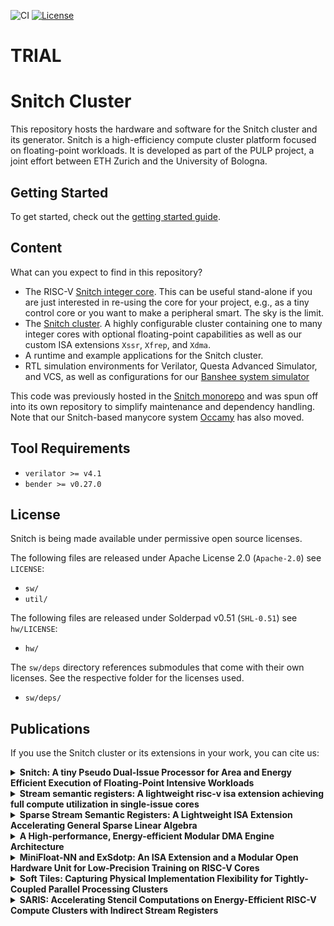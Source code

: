 ![CI](https://github.com/pulp-platform/snitch_cluster/actions/workflows/ci.yml/badge.svg)
[![License](https://img.shields.io/badge/License-Apache%202.0-blue.svg)](https://opensource.org/licenses/Apache-2.0)

# TRIAL

# Snitch Cluster

This repository hosts the hardware and software for the Snitch cluster and its generator. Snitch is a high-efficiency compute cluster platform focused on floating-point workloads. It is developed as part of the PULP project, a joint effort between ETH Zurich and the University of Bologna.

## Getting Started

To get started, check out the [getting started guide](https://pulp-platform.github.io/snitch_cluster/ug/getting_started.html).

## Content

What can you expect to find in this repository?

- The RISC-V [Snitch integer core](https://pulp-platform.github.io/snitch_cluster/rm/snitch.html). This can be useful stand-alone if you are just interested in re-using the core for your project, e.g., as a tiny control core or you want to make a peripheral smart. The sky is the limit.
- The [Snitch cluster](https://pulp-platform.github.io/snitch_cluster/rm/snitch_cluster.html). A highly configurable cluster containing one to many integer cores with optional floating-point capabilities as well as our custom ISA extensions `Xssr`, `Xfrep`, and `Xdma`.
- A runtime and example applications for the Snitch cluster.
- RTL simulation environments for Verilator, Questa Advanced Simulator, and VCS, as well as configurations for our [Banshee system simulator](https://github.com/pulp-platform/banshee)

This code was previously hosted in the [Snitch monorepo](https://github.com/pulp-platform/snitch) and was spun off into its own repository to simplify maintenance and dependency handling. Note that our Snitch-based manycore system [Occamy](https://github.com/pulp-platform/occamy) has also moved.

## Tool Requirements

* `verilator >= v4.1`
* `bender >= v0.27.0`

## License

Snitch is being made available under permissive open source licenses.

The following files are released under Apache License 2.0 (`Apache-2.0`) see `LICENSE`:

- `sw/`
- `util/`

The following files are released under Solderpad v0.51 (`SHL-0.51`) see `hw/LICENSE`:

- `hw/`

The `sw/deps` directory references submodules that come with their own
licenses. See the respective folder for the licenses used.

- `sw/deps/`

## Publications


If you use the Snitch cluster or its extensions in your work, you can cite us:

<details>
<summary><b>Snitch: A tiny Pseudo Dual-Issue Processor for Area and Energy Efficient Execution of Floating-Point Intensive Workloads</b></summary>
<p>

```
@article{zaruba2020snitch,
  title={Snitch: A tiny Pseudo Dual-Issue Processor for Area and Energy Efficient Execution of Floating-Point Intensive Workloads},
  author={Zaruba, Florian and Schuiki, Fabian and Hoefler, Torsten and Benini, Luca},
  journal={IEEE Transactions on Computers},
  year={2020},
  publisher={IEEE}
}
```

</p>
</details>

<details>
<summary><b>Stream semantic registers: A lightweight risc-v isa extension achieving full compute utilization in single-issue cores</b></summary>
<p>

```
@article{schuiki2020stream,
  title={Stream semantic registers: A lightweight risc-v isa extension achieving full compute utilization in single-issue cores},
  author={Schuiki, Fabian and Zaruba, Florian and Hoefler, Torsten and Benini, Luca},
  journal={IEEE Transactions on Computers},
  volume={70},
  number={2},
  pages={212--227},
  year={2020},
  publisher={IEEE}
}
```

</p>
</details>

<details>
<summary><b>Sparse Stream Semantic Registers: A Lightweight ISA Extension Accelerating General Sparse Linear Algebra</b></summary>
<p>

```
@article{scheffler2023sparsessr,
  author={Scheffler, Paul and Zaruba, Florian and Schuiki, Fabian and Hoefler, Torsten and Benini, Luca},
  journal={IEEE Transactions on Parallel and Distributed Systems},
  title={Sparse Stream Semantic Registers: A Lightweight ISA Extension Accelerating General Sparse Linear Algebra},
  year={2023},
  volume={34},
  number={12},
  pages={3147-3161},
  doi={10.1109/TPDS.2023.3322029}
}
```

</p>
</details>

<details>
<summary><b>A High-performance, Energy-efficient Modular DMA Engine Architecture</b></summary>
<p>

```
@ARTICLE{benz2023idma,
  author={Benz, Thomas and Rogenmoser, Michael and Scheffler, Paul and Riedel, Samuel and Ottaviano, Alessandro and Kurth, Andreas and Hoefler, Torsten and Benini, Luca},
  journal={IEEE Transactions on Computers},
  title={A High-performance, Energy-efficient Modular DMA Engine Architecture},
  year={2023},
  volume={},
  number={},
  pages={1-14},
  doi={10.1109/TC.2023.3329930}}
```

</p>
</details>

<details>
<summary><b>MiniFloat-NN and ExSdotp: An ISA Extension and a Modular Open Hardware Unit for Low-Precision Training on RISC-V Cores</b></summary>
<p>

```
@inproceedings{bertaccini2022minifloat,
  author={Bertaccini, Luca and Paulin, Gianna and Fischer, Tim and Mach, Stefan and Benini, Luca},
  booktitle={2022 IEEE 29th Symposium on Computer Arithmetic (ARITH)},
  title={MiniFloat-NN and ExSdotp: An ISA Extension and a Modular Open Hardware Unit for Low-Precision Training on RISC-V Cores},
  year={2022},
  volume={},
  number={},
  pages={1-8}
}
```

</p>
</details>

<details>
<summary><b>Soft Tiles: Capturing Physical Implementation Flexibility for Tightly-Coupled Parallel Processing Clusters</b></summary>
<p>

```
@inproceedings{paulin2022softtiles,
  author={Paulin, Gianna and Cavalcante, Matheus and Scheffler, Paul and Bertaccini, Luca and Zhang, Yichao and Gürkaynak, Frank and Benini, Luca},
  booktitle={2022 IEEE Computer Society Annual Symposium on VLSI (ISVLSI)},
  title={Soft Tiles: Capturing Physical Implementation Flexibility for Tightly-Coupled Parallel Processing Clusters},
  year={2022},
  volume={},
  number={},
  pages={44-49},
  doi={10.1109/ISVLSI54635.2022.00021}
}
```

</p>
</details>

<details>
<summary><b>SARIS: Accelerating Stencil Computations on Energy-Efficient RISC-V Compute Clusters with Indirect Stream Registers</b></summary>
<p>

```
@misc{scheffler2024saris,
      title={SARIS: Accelerating Stencil Computations on Energy-Efficient
             RISC-V Compute Clusters with Indirect Stream Registers},
      author={Paul Scheffler and Luca Colagrande and Luca Benini},
      year={2024},
      eprint={2404.05303},
      archivePrefix={arXiv},
      primaryClass={cs.MS}
}
```

</p>
</details>
